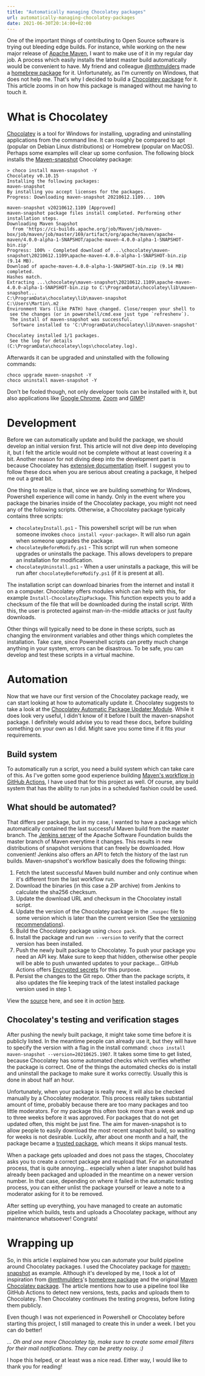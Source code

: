 ```yaml
---
title: "Automatically managing Chocolatey packages"
url: automatically-managing-chocolatey-packages
date: 2021-06-30T20:14:00+02:00
---
```


One of the important things of contributing to Open Source software is trying out bleeding edge builds.
For instance, while working on the new major release of [Apache Maven](https://maven.apache.org), I want to make use of it in my regular day job.
A process which easily installs the latest master build automatically would be convenient to have. 
My friend and colleague [@mthmulders](https://twitter.com/mthmulders) made a [homebrew package](https://github.com/mthmulders/homebrew-maven-snapshot) for it. 
Unfortunately, as I'm currently on Windows, that does not help me.
That's why I decided to build a [Chocolatey package](https://chocolatey.org/packages/maven-snapshot) for it. 
This article zooms in on how this package is managed without me having to touch it.

# What is Chocolatey

[Chocolatey](http://chocolatey.org/) is a tool for Windows for installing, upgrading and uninstalling applications from the command line.
It can roughly be compared to apt (popular on Debian Linux distributions) or Homebrew (popular on MacOS).
Perhaps some examples will clear up some confusion. 
The following block installs the [Maven-snapshot](https://community.chocolatey.org/packages/maven-snapshot) Chocolatey package:

```
> choco install maven-snapshot -Y
Chocolatey v0.10.15
Installing the following packages:
maven-snapshot
By installing you accept licenses for the packages.
Progress: Downloading maven-snapshot 20210612.1109... 100%

maven-snapshot v20210612.1109 [Approved]
maven-snapshot package files install completed. Performing other installation steps.
Downloading Maven Snapshot
  from 'https://ci-builds.apache.org/job/Maven/job/maven-box/job/maven/job/master/169/artifact/org/apache/maven/apache-maven/4.0.0-alpha-1-SNAPSHOT/apache-maven-4.0.0-alpha-1-SNAPSHOT-bin.zip'
Progress: 100% - Completed download of ...\chocolatey\maven-snapshot\20210612.1109\apache-maven-4.0.0-alpha-1-SNAPSHOT-bin.zip (9.14 MB).
Download of apache-maven-4.0.0-alpha-1-SNAPSHOT-bin.zip (9.14 MB) completed.
Hashes match.
Extracting ...\chocolatey\maven-snapshot\20210612.1109\apache-maven-4.0.0-alpha-1-SNAPSHOT-bin.zip to C:\ProgramData\chocolatey\lib\maven-snapshot...
C:\ProgramData\chocolatey\lib\maven-snapshot
C:\Users\Martin\.m2
Environment Vars (like PATH) have changed. Close/reopen your shell to
 see the changes (or in powershell/cmd.exe just type `refreshenv`).
 The install of maven-snapshot was successful.
  Software installed to 'C:\ProgramData\chocolatey\lib\maven-snapshot'

Chocolatey installed 1/1 packages.
 See the log for details (C:\ProgramData\chocolatey\logs\chocolatey.log).
```

Afterwards it can be upgraded and uninstalled with the following commands:

```
choco upgrade maven-snapshot -Y
choco uninstall maven-snapshot -Y
```

Don't be fooled though, not only developer tools can be installed with it, but also applications like [Google Chrome](https://community.chocolatey.org/packages/GoogleChrome), [Zoom](https://community.chocolatey.org/packages/zoom) and [GIMP](https://community.chocolatey.org/packages/gimp)!

# Development
Before we can automatically update and build the package, we should develop an initial version first. 
This article will not dive deep into developing it, but I felt the article would not be complete without at least covering it a bit.
Another reason for not diving deep into the development part is because Chocolatey has [extensive documentation](https://docs.chocolatey.org/en-us/create/create-packages) itself.
I suggest you to follow these docs when you are serious about creating a package, it helped me out a great bit. 

One thing to realize is that, since we are building something for Windows, Powershell experience will come in handy. 
Only in the event where you package the binaries inside of the Chocolatey package, you might not need any of the following scripts. 
Otherwise, a Chocolatey package typically contains three scripts:
 - `chocolateyInstall.ps1` - This powershell script will be run when someone invokes `choco install <your-package>`. It will also run again when someone upgrades the package.
 - `chocolateyBeforeModify.ps1` - This script will run when someone upgrades or uninstalls the package. This allows developers to prepare an installation for modification. 
 - `chocolateyUninstall.ps1` - When a user uninstalls a package, this will be run after `chocolateyBeforeModify.ps1` (if it is present at all).

The installation script can download binaries from the internet and install it on a computer. 
Chocolatey offers modules which can help with this, for example `Install-ChocolateyZipPackage`. 
This function expects you to add a checksum of the file that will be downloaded during the install script.
With this, the user is protected against man-in-the-middle attacks or just faulty downloads. 

Other things will typically need to be done in these scripts, such as changing the environment variables and other things which completes the installation.
Take care, since Powershell scripts can pretty much change anything in your system, errors can be disastrous. 
To be safe, you can develop and test these scripts in a virtual machine. 

# Automation
Now that we have our first version of the Chocolatey package ready, we can start looking at how to automatically update it.
Chocolatey suggests to take a look at the [Chocolatey Automatic Package Updater Module](https://github.com/majkinetor/au/blob/master/README.md).
While it does look very useful, I didn't know of it before I built the maven-snapshot package. 
I definitely would advise you to read these docs, before building something on your own as I did. 
Might save you some time if it fits your requirements.

## Build system
To automatically run a script, you need a build system which can take care of this. 
As I've gotten some good experience building [Maven's workflow in GitHub Actions](https://github.com/apache/maven/actions), I have used that for this project as well.
Of course, any build system that has the ability to run jobs in a scheduled fashion could be used.

## What should be automated?
That differs per package, but in my case, I wanted to have a package which automatically contained the last successful Maven build from the master branch. 
The [Jenkins server](https://ci-builds.apache.org/job/Maven/job/maven-box/job/maven/job/master/) of the Apache Software Foundation builds the master branch of Maven everytime it changes.
This results in new distributions of snapshot versions that can freely be downloaded. 
How convenient! 
Jenkins also offers an API to fetch the history of the last run builds. 
Maven-snapshot's workflow basically does the following things:
1. Fetch the latest successful Maven build number and only continue when it's different from the last workflow run.
2. Download the binaries (in this case a ZIP archive) from Jenkins to calculate the sha256 checksum.
3. Update the download URL and checksum in the Chocolatey install script.
4. Update the version of the Chocolatey package in the `.nuspec` file to some version which is later than the current version (See the [versioning recommendations](https://docs.chocolatey.org/en-us/create/create-packages#versioning-recommendations)).
5. Build the Chocolatey package using `choco pack`.
6. Install the package and run `mvn --version` to verify that the correct version has been installed.
7. Push the newly built package to Chocolatey. To push your package you need an API key. Make sure to keep that hidden, otherwise other people will be able to push unwanted updates to your package... GitHub Actions offers [Encrypted secrets](https://docs.github.com/en/actions/reference/encrypted-secrets) for this purpose.
8. Persist the changes to the Git repo. Other than the package scripts, it also updates the file keeping track of the latest installed package version used in step 1.

View the [source](https://github.com/MartinKanters/ChocolateyPackages/blob/master/.github/workflows/maven-snapshot-update.yml) here, and see it in _action_ [here](https://github.com/MartinKanters/ChocolateyPackages/actions).

## Chocolatey's testing and verification stages
After pushing the newly built package, it might take some time before it is publicly listed. 
In the meantime people can already use it, but they will have to specify the version with a flag in the install command: `choco install maven-snapshot --version=20210625.1907`.
It takes some time to get listed, because Chocolatey has some automated checks which verifies whether the package is correct.
One of the things the automated checks do is install and uninstall the package to make sure it works correctly.
Usually this is done in about half an hour.

Unfortunately, when your package is really new, it will also be checked manually by a Chocolatey moderator. 
This process really takes substantial amount of time, probably because there are too many packages and too little moderators.
For my package this often took more than a week and up to three weeks before it was approved. 
For packages that do not get updated often, this might be just fine.
The aim for maven-snapshot is to allow people to easily download the most recent snapshot build, so waiting for weeks is not desirable.
Luckily, after about one month and a half, the package became a [trusted package](https://docs.chocolatey.org/en-us/faqs#what-is-a-trusted-package), which means it skips manual tests. 

When a package gets uploaded and does not pass the stages, Chocolatey asks you to create a correct package and reupload that. 
For an automated process, that is quite annoying... especially when a later snapshot build has already been packaged and uploaded in the meantime on a newer version number. 
In that case, depending on where it failed in the automatic testing process, you can either unlist the package yourself or leave a note to a moderator asking for it to be removed.

After setting up everything, you have managed to create an automatic pipeline which builds, tests and uploads a Chocolatey package, without any maintenance whatsoever!
Congrats!

# Wrapping up
So, in this article I explained how you can automate your build pipeline around Chocolatey packages.
I used the Chocolatey package for [maven-snapshot](https://chocolatey.org/packages/maven-snapshot) as example. 
Although it's developed by me, I took a lot of inspiration from [@mthmulders](https://twitter.com/mthmulders)'s [homebrew package](https://github.com/mthmulders/homebrew-maven-snapshot) and the original [Maven Chocolatey package](https://community.chocolatey.org/packages/maven).
The article mentions how to use a pipeline tool like GitHub Actions to detect new versions, tests, packs and uploads them to Chocolatey. 
Then Chocolatey continues the testing progress, before listing them publicly. 

Even though I was not experienced in Powershell or Chocolatey before starting this project, I still managed to create this in under a week. 
I bet you can do better!

_... Oh and one more Chocolatey tip, make sure to create some email filters for their mail notifications. They can be pretty noisy. :)_

I hope this helped, or at least was a nice read. Either way, I would like to thank you for reading!
